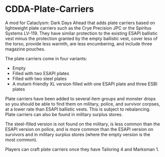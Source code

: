 # CDDA-Plate-Carriers

A mod for Cataclysm: Dark Days Ahead that adds plate carriers based on lightweight plate carriers such as the Crye Precision JPC or the Spiritus Systems LV-119. They have similar protection to the existing ESAPI ballistic vest minus the protection granted by the empty ballistic vest, cover less of the torso, provide less warmth, are less encumbering, and include three magazine pouches.

The plate carriers come in four variants:
* Empty
* Filled with two ESAPI plates
* Filled with two steel plates
* A mutant-friendly XL version filled with one ESAPI plate and three ESBI plates

Plate carriers have been added to several item groups and monster drops so you should be able to find them on military, police, and survivor corpses, at a lower rate than ESAPI ballistic vests. This is subject to rebalancing. Plate carriers can also be found in military surplus stores.

The steel-filled version is not found on the military, is less common than the ESAPI version on police, and is more common than the ESAPI version on survivors and in military surplus stores (where the empty version is the most common).

Players can craft plate carriers once they have Tailoring 4 and Marksman 1.
